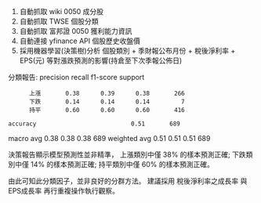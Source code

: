 1. 自動抓取 wiki 0050 成分股
2. 自動抓取 TWSE 個股分類
3. 自動抓取 富邦證 0050 獲利能力資訊
4. 自動連接 yfinance API 個股歷史收盤價
5. 採用機器學習(決策樹)分析 個股類別 + 季財報公布月份 + 稅後淨利率 + EPS(元) 等對漲跌預測的影響(持倉至下次季報公佈日)

分類報告:
              precision    recall  f1-score   support

          上漲       0.38      0.39      0.38       266
          下跌       0.14      0.14      0.14         7
          持平       0.60      0.60      0.60       416

    accuracy                           0.51       689
   macro avg       0.38      0.38      0.38       689
weighted avg       0.51      0.51      0.51       689

決策報告顯示模型預測性並非精準，
上漲類別中僅 38% 的樣本預測正確;
下跌類別中僅 14% 的樣本預測正確;
持平類別中僅 60% 的樣本預測正確。

由此可知此分類因子，並非良好的分群方法。
建議採用 稅後淨利率之成長率 與 EPS成長率 再行重複操作執行觀察。


